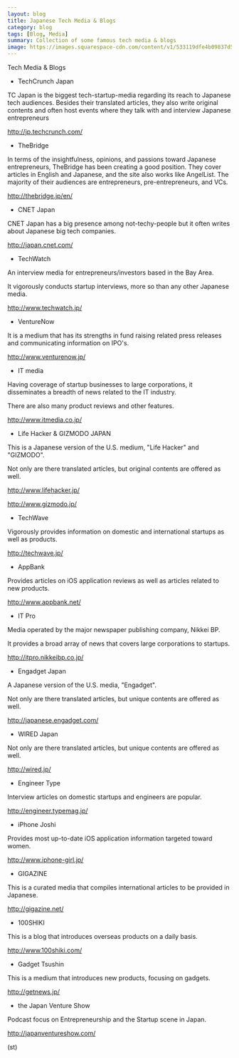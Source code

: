 ```yaml
---
layout: blog
title: Japanese Tech Media & Blogs
category: blog
tags: [Blog, Media]  
summary: Collection of some famous tech media & blogs
image: https://images.squarespace-cdn.com/content/v1/533119dfe4b09837d5a2f076/1600431695207-DKXKQ4JD2Z4T7GWA2NK5/ke17ZwdGBToddI8pDm48kPTrHXgsMrSIMwe6YW3w1AZ7gQa3H78H3Y0txjaiv_0fDoOvxcdMmMKkDsyUqMSsMWxHk725yiiHCCLfrh8O1z4YTzHvnKhyp6Da-NYroOW3ZGjoBKy3azqku80C789l0p52bY8kZn6Mpkp9xtPUVLhvLurswpbKwwoDWqBh58NLxQZMhB36LmtxTXHHtLwR3w/Shibuya+Sky+Observation+Deck+-+Shibuya+Tokyo+Japan
---
```


Tech Media & Blogs
- TechCrunch Japan

TC Japan is the biggest tech-startup-media regarding its reach to Japanese tech audiences. Besides their translated articles, they also write original contents and often host events where they talk with and interview Japanese entrepreneurs

http://jp.techcrunch.com/



- TheBridge

In terms of the insightfulness, opinions, and passions toward Japanese entrepreneurs, TheBridge has been creating a good position. They cover articles in English and Japanese, and the site also works like AngelList. The majority of their audiences are entrepreneurs, pre-entrepreneurs, and VCs.

http://thebridge.jp/en/



- CNET Japan 

CNET Japan has a big presence among not-techy-people but it often writes about Japanese big tech companies.

http://japan.cnet.com/



- TechWatch

An interview media for entrepreneurs/investors based in the Bay Area.

It vigorously conducts startup interviews, more so than any other Japanese media.

http://www.techwatch.jp/



- VentureNow

It is a medium that has its strengths in fund raising related press releases and communicating information on IPO's.

http://www.venturenow.jp/



- IT media

Having coverage of startup businesses to large corporations, it disseminates a breadth of news related to the IT industry.

There are also many product reviews and other features.

http://www.itmedia.co.jp/



- Life Hacker & GIZMODO JAPAN

This is a Japanese version of the U.S. medium, "Life Hacker" and "GIZMODO".

Not only are there translated articles, but original contents are offered as well.

http://www.lifehacker.jp/

http://www.gizmodo.jp/



- TechWave 

Vigorously provides information on domestic and international startups as well as products.

http://techwave.jp/



- AppBank

Provides articles on iOS application reviews as well as articles related to new products.

http://www.appbank.net/



- IT Pro

Media operated by the major newspaper publishing company, Nikkei BP.

It provides a broad array of news that covers large corporations to startups.

http://itpro.nikkeibp.co.jp/



- Engadget Japan

A Japanese version of the U.S. media, "Engadget".

Not only are there translated articles, but unique contents are offered as well.

http://japanese.engadget.com/



- WIRED Japan 

Not only are there translated articles, but unique contents are offered as well.

http://wired.jp/



- Engineer Type

Interview articles on domestic startups and engineers are popular.

http://engineer.typemag.jp/



- iPhone Joshi

Provides most up-to-date iOS application information targeted toward women.

http://www.iphone-girl.jp/



- GIGAZINE

This is a curated media that compiles international articles to be provided in Japanese.

http://gigazine.net/



- 100SHIKI

This is a blog that introduces overseas products on a daily basis.

http://www.100shiki.com/



- Gadget Tsushin

This is a medium that introduces new products, focusing on gadgets.

http://getnews.jp/



- the Japan Venture Show

Podcast focus on Entrepreneurship and the Startup scene in Japan. 

http://japanventureshow.com/

(st)
